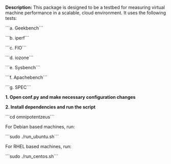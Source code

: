 <P><B>Description: </B>This package is designed to be a testbed for measuring virtual machine performance in a scalable, cloud environment. It uses the following tests:</P>
<P>```a. Geekbench```</P>
<P>```b. iperf```</P>
<P>```c. FIO```</P>
<P>```d. iozone```</P>
<P>```e. Sysbench```</P>
<P>```f. Apachebench```</P>
<P>```g. SPEC```</P>

<P><B>1. Open conf.py and make necessary configuration changes</B></P>

<P><B>2. Install dependencies and run the script</B></P>
<P>```cd omnipotentzeus```</P>
<P>For Debian based machines, run:</P>
<P>```sudo ./run_ubuntu.sh```</P>
<P>For RHEL based machines, run:</P>
<P>```sudo ./run_centos.sh```</P>